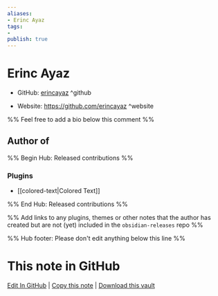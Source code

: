 ```yaml
---
aliases:
- Erinc Ayaz
tags:
- 
publish: true
---
```


# Erinc Ayaz

- GitHub: [erincayaz](https://github.com/erincayaz/) ^github
<!-- - Discord: `@` ^discord-->
- Website: <https://github.com/erincayaz> ^website
<!-- - [[Publish sites|Publish site]]: <https://> ^publish-->

%% Feel free to add a bio below this comment %%


## Author of

%% Begin Hub: Released contributions %%
### Plugins
- [[colored-text|Colored Text]]

%% End Hub: Released contributions %%

%% Add links to any plugins, themes or other notes that the author has created but are not (yet) included in the `obsidian-releases` repo %%

<!--
### Unlisted plugins
-->

<!--
### Others
-->

<!--
## Sponsor this author
-->

<!-- - [[GitHub sponsors]]: [Sponsor @erincayaz on GitHub Sponsors](https://github.com/sponsors/erincayaz) ^github-sponsor-->
<!-- - [[Buy me a coffee]]: <https://> ^buy-me-a-coffee-->
<!-- - [[PayPal]]: <https://> ^paypal-->
<!-- - [[Patreon]]: <https://> ^patreon-->

<!--
## Follow this author
-->

<!-- - [[YouTube Channels|On YouTube]]: <https://> ^youtube-->
<!-- - Twitter: <https://> ^twitter-->
<!-- - ... -->

%% Hub footer: Please don't edit anything below this line %%

# This note in GitHub

<span class="git-footer">[Edit In GitHub](https://github.dev/obsidian-community/obsidian-hub/blob/main/01%20-%20Community/People/erincayaz.md "git-hub-edit-note") | [Copy this note](https://raw.githubusercontent.com/obsidian-community/obsidian-hub/main/01%20-%20Community/People/erincayaz.md "git-hub-copy-note") | [Download this vault](https://github.com/obsidian-community/obsidian-hub/archive/refs/heads/main.zip "git-hub-download-vault") </span>
